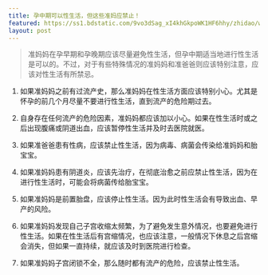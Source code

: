 ```yaml
---
title: 孕中期可以性生活，但这些准妈应禁止！
featured: https://ss1.bdstatic.com/9vo3dSag_xI4khGkpoWK1HF6hhy/zhidao/wh%3D450%2C600/sign=65f6b80e5eb5c9ea62a60be7e0099a36/dbb44aed2e738bd4e2713c34a48b87d6277ff967.jpg
layout: post
---
```




> 准妈妈在孕早期和孕晚期应该尽量避免性生活，但孕中期适当地进行性生活是可以的。不过，对于有些特殊情况的准妈妈和准爸爸则应该特别注意，应该对性生活有所禁忌。

1. 如果准妈妈之前有过流产史，那么准妈妈在性生活方面应该特别小心。尤其是怀孕的前几个月尽量不要进行性生活，直到流产的危险期过去。

2. 自身存在任何流产的危险因素，准妈妈都应该加以小心。如果在性生活时或之后出现腹痛或阴道出血，应该暂停性生活并及时去医院就医。

3. 如果准爸爸患有性病，应该禁止性生活，因为病毒、病菌会传染给准妈妈和胎宝宝。

4. 如果准妈妈患有阴道炎，应该先治疗，在彻底治愈之前应禁止性生活，因为在进行性生活时，可能会将病菌传给胎宝宝。

5. 如果准妈妈是前置胎盘，应该停止性生活。因为此时性生活会有导致出血、早产的风险。

6. 如果准妈妈发现自己子宫收缩太频繁，为了避免发生意外情况，也要避免进行性生活。如果在性生活后有宫缩情况，也应该注意，一般情况下休息之后宫缩会消失，但如果一直持续，就应该及时到医院进行检查。

7. 如果准妈妈子宫闭锁不全，那么随时都有流产的危险，应该禁止性生活。